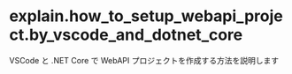 # explain.how_to_setup_webapi_project.by_vscode_and_dotnet_core
VSCode と .NET Core で WebAPI プロジェクトを作成する方法を説明します
